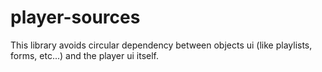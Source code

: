 # player-sources

This library avoids circular dependency between objects ui (like playlists, forms, etc...) and the player ui itself.
